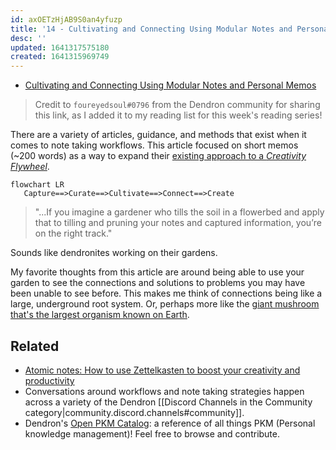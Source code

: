 ```yaml
---
id: axOETzHjAB9S0an4yfuzp
title: '14 - Cultivating and Connecting Using Modular Notes and Personal Memos'
desc: ''
updated: 1641317575180
created: 1641315969749
---
```


- [Cultivating and Connecting Using Modular Notes and Personal Memos](https://thesweetsetup.com/cultivating-and-connecting-notes-using-modular-notes-and-personal-memos/)

> Credit to `foureyedsoul#0796` from the Dendron community for sharing this link, as I added it to my reading list for this week's reading series!

There are a variety of articles, guidance, and methods that exist when it comes to note taking workflows. This article focused on short memos (~200 words) as a way to expand their [existing approach to a _Creativity Flywheel_](https://thesweetsetup.com/a-professionals-approach-to-the-creativity-flywheel/).

```mermaid
flowchart LR
   Capture==>Curate==>Cultivate==>Connect==>Create
```

> "...If you imagine a gardener who tills the soil in a flowerbed and apply that to tilling and pruning your notes and captured information, you’re on the right track."

Sounds like dendronites working on their gardens.

My favorite thoughts from this article are around being able to use your garden to see the connections and solutions to problems you may have been unable to see before. This makes me think of connections being like a large, underground root system. Or, perhaps more like the [giant mushroom that's the largest organism known on Earth](https://www.discovery.com/nature/Giant-Mushroom-Largest-Organism-Ever).

## Related

- [Atomic notes: How to use Zettelkasten to boost your creativity and productivity](https://zapier.com/blog/zettelkasten-method/)
- Conversations around workflows and note taking strategies happen across a variety of the Dendron [[Discord Channels in the Community category|community.discord.channels#community]].
- Dendron's [Open PKM Catalog](https://pkm.dendron.so/): a reference of all things PKM (Personal knowledge management)! Feel free to browse and contribute.
